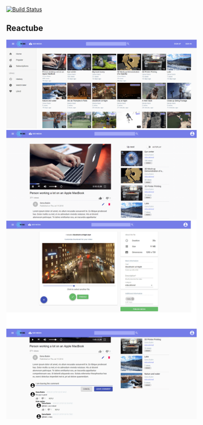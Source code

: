 [![Build Status](https://travis-ci.org/PavelPleshko/reactube.svg?branch=master)](https://travis-ci.org/PavelPleshko/reactube)

## Reactube
![home](home.png)
![single](singlemedia.png)
![newvideo](newmedia.png)
![comments](comments.png)
